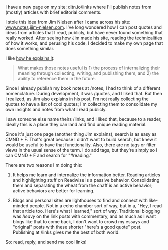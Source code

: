 I have a new page on my site: dltn.io/links where I'll publish notes from (mostly) articles with brief editorial comments.

I stole this idea from Jim Nielsen after I came across his site: www.notes.jiim-nielsen.com. I've long wondered how I can post quotes and ideas from articles that I read, publicly, but have never found something that really worked. After seeing how Jim made his site, reading the technicalities of how it works, and perusing his code, I decided to make my own page that does something similar.

I like [how he explains it](https://blog.jim-nielsen.com/2023/notes-dot-jim-nielsen-dot-com/):

> What makes those notes useful is 1) the process of internalizing their meaning through collecting, writing, and publishing them, and 2) the ability to reference them in the future.

Since I already publish my book notes at /notes, I had to think of a different nomenclature. During development, it was /quotes, and I liked that. But then I realized, as Jim also explains in his post, I'm not really collecting the quotes to have a list of cool quotes; I'm collecting them to consolidate my own insights and notes from what I read publicly.

I saw someone else name theirs /links, and I liked that, because to a reader, ideally this is a place they can land and find unique reading material.

Since it's just one page (another thing Jim explains), search is as easy as CMND + F. That's great because I didn't want to build search, but knew it would be useful to have that functionality. Also, there are no tags or filter views in the usual sense of the term. I do add tags, but they're simply so I can CMND + F and search for "#reading."

There are two reasons I'm doing this:

1) It helps me learn and internalize the information better. Reading articles and highlighting stuff on Readwise is a passive behavior. Consolidating them and separating the wheat from the chaff is an active behavior; active behaviors are better for learning.
   
2) Blogs and personal sites are lighthouses to find and connect with like-minded people. Not in a echo chamber sort of way, but in a, "Hey, I read that article too. Here's what I learned," sort of way. Traditional blogging was *heavy* on the link posts with commentary, and as much as I want blogs like that to come back, I don't want to crowd my essays and "original" posts with these shorter "here's a good quote" post. Publishing at /links gives me the best of both world.

So: read, reply, and send me cool links!